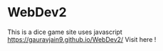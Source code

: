 # WebDev2
This is a dice game site uses javascript
https://gauravjain9.github.io/WebDev2/  Visit here !
